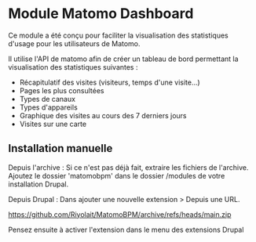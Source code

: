 # Module Matomo Dashboard

Ce module a été conçu pour faciliter la visualisation des statistiques d'usage pour les utilisateurs de Matomo.

Il utilise l'API de matomo afin de créer un tableau de bord permettant la visualisation des statistiques suivantes :

- Récapitulatif des visites (visiteurs, temps d'une visite...)
- Pages les plus consultées
- Types de canaux
- Types d'appareils
- Graphique des visites au cours des 7 derniers jours
- Visites sur une carte

## Installation manuelle

Depuis l'archive :
Si ce n'est pas déjà fait, extraire les fichiers de l'archive.
Ajoutez le dossier 'matomobpm' dans le dossier /modules de votre installation Drupal.

Depuis Drupal :
Dans ajouter une nouvelle extension > Depuis une URL.

https://github.com/Riyolait/MatomoBPM/archive/refs/heads/main.zip

Pensez ensuite à activer l'extension dans le menu des extensions Drupal
